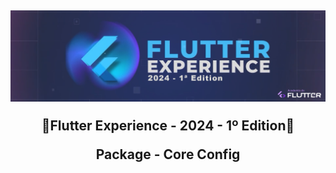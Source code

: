 <h2 align="center">

![Flutter Experience - 2024 - 1º Edition](https://raw.githubusercontent.com/newerton/images/main/academia-do-flutter/flutter-experience/flutter-experience-2024-1.png)
  
  📱Flutter Experience - 2024 - 1º Edition📱
    
  Package - Core Config
  
</h2>
